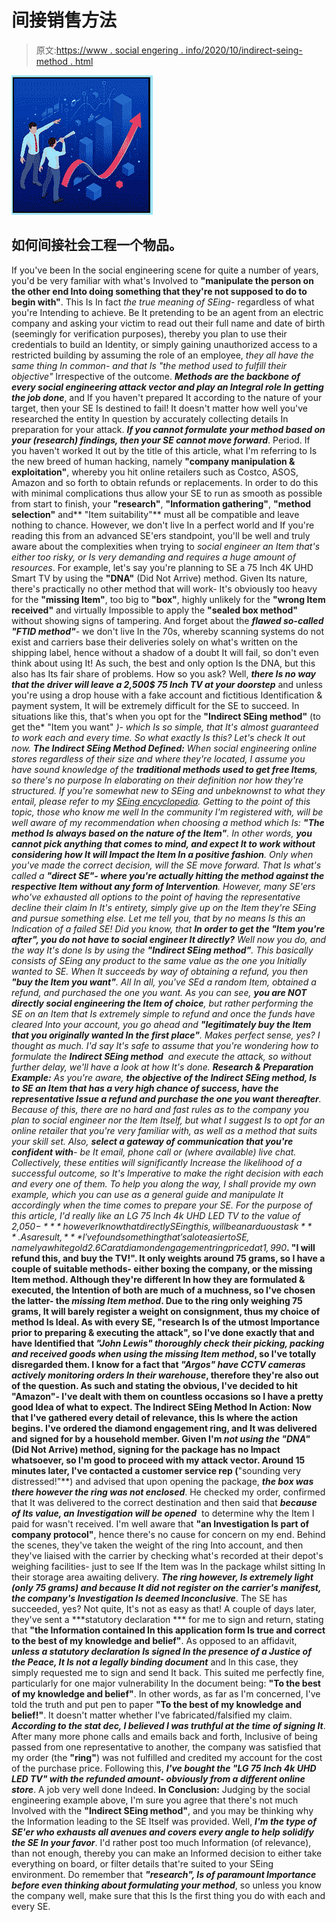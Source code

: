 # 间接销售方法

> 原文:[https://www . social engering . info/2020/10/indirect-seing-method . html](https://www.socialengineering.info/2020/10/indirect-seing-method.html)

[![](img/504c26cc222c8b9a02ce43d65129de6b.png)](https://1.bp.blogspot.com/-GUgrri7JEY4/X3A0a-Fm2LI/AAAAAAAAlHE/arUvqhoX9rwAe3io-rXvvlNOxsOVRMJLgCLcBGAsYHQ/s1600/Indirect%2BSEing%2BMethod.%2Bwww.socialengineersnet.jpg)

## **如何间接社会工程一个物品。**

If you've been In the social engineering scene for quite a number of years, you'd be very familiar with what's Involved to **"manipulate the person on the other end Into doing something that they're not supposed to do to begin with"**. This Is In fact *the true meaning of SEing*- regardless of what you're Intending to achieve. Be It pretending to be an agent from an electric company and asking your victim to read out their full name and date of birth (seemingly for verification purposes), thereby you plan to use their credentials to build an Identity, or simply gaining unauthorized access to a restricted building by assuming the role of an employee, *they all have the same thing In common- and that Is "the method used to fulfill their objective"* Irrespective of the outcome.
  ***Methods are the backbone of every social engineering attack vector and play an Integral role In getting the job done***, and If you haven't prepared It according to the nature of your target, then your SE Is destined to fail! It doesn't matter how well you've researched the entity In question by accurately collecting details In preparation for your attack. ***If you cannot formulate your method based on your (research) findings, then your SE cannot move forward***. Period. If you haven't worked It out by the title of this article, what I'm referring to Is the new breed of human hacking, namely **"company manipulation & exploitation"**, whereby you hit online retailers such as Costco, ASOS, Amazon and so forth to obtain refunds or replacements.
  In order to do this with minimal complications thus allow your SE to run as smooth as possible from start to finish, your **"research"**, **"Information gathering"**, **"method selection"** and** "Item suitability"** must all be compatible and leave nothing to chance. However, we don't live In a perfect world and If you're reading this from an advanced SE'ers standpoint, you'll be well and truly aware about the complexities when trying to *social engineer an Item that's either too risky, or Is very demanding and requires a huge amount of resources*. For example, let's say you're planning to SE a 75 Inch 4K UHD Smart TV by using the **"DNA"** (Did Not Arrive) method. Given Its nature, there's practically no other method that will work- It's obviously too heavy for the **"missing Item"**, too big to **"box"**, highly unlikely for the **"wrong Item received"** and virtually Impossible to apply the **"sealed box method"** without showing signs of tampering.
  And forget about the ***flawed so-called "FTID method"***- we don't live In the 70s, whereby scanning systems do not exist and carriers base their deliveries solely on what's written on the shipping label, hence without a shadow of a doubt It will fail, so don't even think about using It! As such, the best and only option Is the DNA, but this also has Its fair share of problems. How so you ask? Well, ***there Is no way that the driver will leave a 2,500$ 75 Inch TV at your doorstep*** and unless you're using a drop house with a fake account and fictitious Identification & payment system, It will be extremely difficult for the SE to succeed. In situations like this, that's when you opt for the **"Indirect SEing method"** (to get the* "Item you want" *)- which Is so simple, that It's almost guaranteed to work each and every time. So what exactly Is this? Let's check It out now.
  **The Indirect SEing Method Defined:**
  When social engineering online stores regardless of their size and where they're located, I assume you have sound knowledge of the ***traditional methods used to get free Items***, so there's no purpose In elaborating on their definition nor how they're structured. If you're somewhat new to SEing and unbeknownst to what they entail, please refer to my [SEing encyclopedia](https://www.socialengineers.net/2020/07/seing-encyclopedia.html). Getting to the point of this topic, those who know me well In the community I'm registered with, will be well aware of my recommendation when choosing a method which Is: **"The method Is always based on the nature of the Item"**. In other words, ***you cannot pick anything that comes to mind, and expect It to work without considering how It will Impact the Item In a positive fashion***. Only when you've made the correct decision, will the SE move forward.
  That Is what's called a ***"direct SE"- where you're actually hitting the method against the respective Item without any form of Intervention***. However, many SE'ers who've exhausted all options to the point of having the representative decline their claim In It's entirety, simply give up on the Item they're SEing and pursue something else. Let me tell you, that by no means Is this an Indication of a failed SE! Did you know, that ***In order to get the "Item you're after", you do not have to social engineer It directly?*** Well now you do, and the way It's done Is by using the **"Indirect SEing method"**. This basically consists of SEing any product to the same value as the one you Initially wanted to SE. When It succeeds by way of obtaining a refund, you then **"buy the Item you want"**.
  All In all, *you've SEd a random Item, obtained a refund, and purchased the one you want*. As you can see, ***you are NOT directly social engineering the Item of choice***, but rather performing the SE on an Item that Is extremely simple to refund and once the funds have cleared Into your account, you go ahead and **"legitimately buy the Item that you originally wanted In the first place"**. Makes perfect sense, yes? I thought as much. I'd say It's safe to assume that you're wondering how to formulate the ***Indirect SEing method***  and execute the attack, so without further delay, we'll have a look at how It's done.
  **Research & Preparation Example:**
  As you're aware, ***the objective of the Indirect SEing method, Is to SE an Item that has a very high chance of success, have the representative Issue a refund and purchase the one you want thereafter***. Because of this, there are no hard and fast rules as to the company you plan to social engineer nor the Item Itself, but what I suggest Is to opt for an online retailer that you're very familiar with, as well as a method that suits your skill set. Also, ***select a gateway of communication that you're confident with***- be It email, phone call or (where available) live chat. Collectively, these entities will significantly Increase the likelihood of a successful outcome, so It's Imperative to make the right decision with each and every one of them.
  To help you along the way, I shall provide my own example, which you can use as a general guide and manipulate It accordingly when the time comes to prepare your SE. For the purpose of this article, I'd really like an LG 75 Inch 4k UHD LED TV to the value of 2,050$- ***however I know that directly SEing this, will be an arduous task***. As a result, ***I've found something that's a lot easier to SE, namely a white gold 2.6 Carat diamond engagement ring priced at 1,990$***. **"I will refund this, and buy the TV!"**. It only weights around 75 grams, so I have a couple of suitable methods- either boxing the company, or the missing Item method. Although they're different In how they are formulated & executed, the Intention of both are much of a muchness, so I've chosen the latter- the ***missing Item method***.
  Due to the ring only weighing 75 grams, It will barely register a weight on consignment, thus my choice of method Is Ideal. As with every SE, **"research Is of the utmost Importance prior to preparing & executing the attack"**, so I've done exactly that and have Identified that ***"John Lewis" thoroughly check their picking, packing and received goods when using the missing Item method***, so I've totally disregarded them. I know for a fact that ***"Argos" have CCTV cameras actively monitoring orders In their warehouse***, therefore they're also out of the question. As such and stating the obvious, I've decided to hit **"Amazon"**- I've dealt with them on countless occasions so I have a pretty good Idea of what to expect.
  **The Indirect SEing Method In Action:**
  Now that I've gathered every detail of relevance, this Is where the action begins. I've ordered the diamond engagement ring, and It was delivered and signed for by a household member. Given I'm ***not using the "DNA"*** (Did Not Arrive) method, signing for the package has no Impact whatsoever, so I'm good to proceed with my attack vector. Around 15 minutes later, I've contacted a customer service rep (**"sounding very distressed!"**) and advised that upon opening the package, ***the box was there however the ring was not enclosed***. He checked my order, confirmed that It was delivered to the correct destination and then said that ***because of Its value, an*** ***Investigation will be opened***  to determine why the Item I paid for wasn't received. I'm well aware that **"an Investigation Is part of company protocol"**, hence there's no cause for concern on my end.
  Behind the scenes, they've taken the weight of the ring Into account, and then they've liaised with the carrier by checking what's recorded at their depot's weighing facilities- just to see If the Item was In the package whilst sitting In their storage area awaiting delivery. ***The ring however, Is extremely light (only 75 grams) and because It did not register on the carrier's manifest, the company's Investigation Is deemed Inconclusive***. The SE has succeeded, yes? Not quite, It's not as easy as that! A couple of days later, they've sent a ***statutory declaration *** for me to sign and return, stating that **"the Information contained In this application form Is true and correct to the best of my knowledge and belief"**.
  As opposed to an affidavit, ***unless a statutory declaration Is signed In the presence of a Justice of the Peace, It Is not a legally binding document*** and In this case, they simply requested me to sign and send It back. This suited me perfectly fine, particularly for one major vulnerability In the document being: **"To the best of my knowledge and belief"**. In other words, as far as I'm concerned, I've told the truth and put pen to paper **"To the best of my knowledge and belief!"**. It doesn't matter whether I've fabricated/falsified my claim. ***According to the stat dec, I believed I was truthful at the time of signing It***. After many more phone calls and emails back and forth, Inclusive of being passed from one representative to another, the company was satisfied that my order (the **"ring"**) was not fulfilled and credited my account for the cost of the purchase price. Following this, ***I've bought the "LG 75 Inch 4k UHD LED TV" with the refunded amount- obviously from a different online store***. A job very well done Indeed.
  **In Conclusion:**
  Judging by the social engineering example above, I'm sure you agree that there's not much Involved with the **"Indirect SEing method"**, and you may be thinking why the Information leading to the SE Itself was provided. Well, ***I'm the type of SE'er who exhausts all avenues and covers every angle to help solidify the SE In your favor***. I'd rather post too much Information (of relevance), than not enough, thereby you can make an Informed decision to either take everything on board, or filter details that're suited to your SEing environment. Do remember that ***"research", Is of paramount Importance before even thinking about formulating your method***, so unless you know the company well, make sure that this Is the first thing you do with each and every SE.